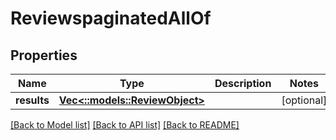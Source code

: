 # ReviewspaginatedAllOf

## Properties

Name | Type | Description | Notes
------------ | ------------- | ------------- | -------------
**results** | [**Vec<::models::ReviewObject>**](review-object.md) |  | [optional] 

[[Back to Model list]](../README.md#documentation-for-models) [[Back to API list]](../README.md#documentation-for-api-endpoints) [[Back to README]](../README.md)


